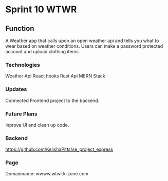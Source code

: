 # Sprint 10  WTWR


## Function

A Weather app that calls upon an open weather api and tells you what to wear based on weather conditions.
Users can make a password protected account and upload clothing items. 

### Technologies
Weather Api
React hooks
Rest Api
MERN Stack


### Updates
Connected Frontend project to the backend.


### Future Plans
Inprove UI and clean up code.

### Backend
https://github.com/KelishaPitts/se_project_express

### Page
Domainname: wwww.wtwr.k-zone.com
